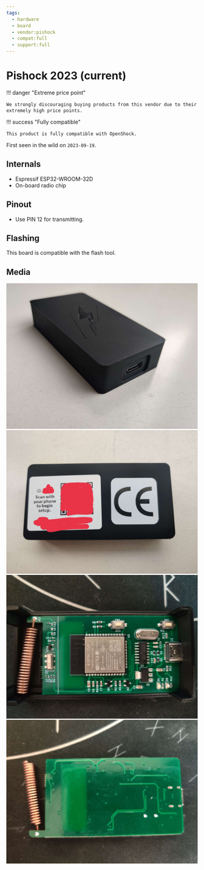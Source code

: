 ```yaml
---
tags:
  - hardware
  - board
  - vendor:pishock
  - compat:full
  - support:full
---
```


# Pishock 2023 (current)

!!! danger "Extreme price point"

    We strongly discouraging buying products from this vendor due to their extremely high price points. 

!!! success "Fully compatible"

    This product is fully compatible with OpenShock.

First seen in the wild on `2023-09-19`.

## Internals
- Espressif ESP32-WROOM-32D
- On-board radio chip

## Pinout
- Use PIN 12 for transmitting.

## Flashing

This board is compatible with the flash tool.

## Media

![Pishock Custom PCB v1 - Case](../../../static/boards/pishock-custom-v1/case.jpg)
![Pishock Custom PCB v1 - Case back](../../../static/boards/pishock-custom-v1/case-back.jpg)
![Pishock Custom PCB v1 - PCB Front](../../../static/boards/pishock-custom-v1/pcb-front.jpg)
![Pishock Custom PCB v1 - PCB Back](../../../static/boards/pishock-custom-v1/pcb-back.jpg)